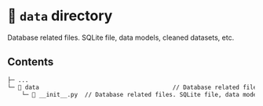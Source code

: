 # 📁 `data` directory

Database related files. SQLite file, data models, cleaned datasets, etc.

## Contents

``` txt
├─ ...
└─ 📁 data                                      // Database related files. SQLite file, data models, cleaned datasets, etc.
    └─ 📄 __init__.py  // Database related files. SQLite file, data models, cleaned datasets, etc.
```

